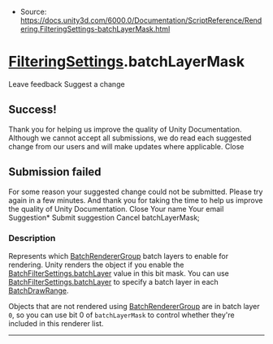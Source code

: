* Source: https://docs.unity3d.com/6000.0/Documentation/ScriptReference/Rendering.FilteringSettings-batchLayerMask.html

#  [FilteringSettings](https://docs.unity3d.com/6000.0/Documentation/ScriptReference/Rendering.FilteringSettings.html).batchLayerMask
Leave feedback
Suggest a change
## Success!
Thank you for helping us improve the quality of Unity Documentation. Although we cannot accept all submissions, we do read each suggested change from our users and will make updates where applicable.
Close
## Submission failed
For some reason your suggested change could not be submitted. Please <a>try again</a> in a few minutes. And thank you for taking the time to help us improve the quality of Unity Documentation.
Close
Your name Your email Suggestion* Submit suggestion
Cancel
batchLayerMask; 
### Description
Represents which [BatchRendererGroup](https://docs.unity3d.com/6000.0/Documentation/ScriptReference/Rendering.BatchRendererGroup.html) batch layers to enable for rendering.
Unity renders the object if you enable the [BatchFilterSettings.batchLayer](https://docs.unity3d.com/6000.0/Documentation/ScriptReference/Rendering.BatchFilterSettings-batchLayer.html) value in this bit mask. You can use [BatchFilterSettings.batchLayer](https://docs.unity3d.com/6000.0/Documentation/ScriptReference/Rendering.BatchFilterSettings-batchLayer.html) to specify a batch layer in each [BatchDrawRange](https://docs.unity3d.com/6000.0/Documentation/ScriptReference/Rendering.BatchDrawRange.html).  
  
Objects that are not rendered using [BatchRendererGroup](https://docs.unity3d.com/6000.0/Documentation/ScriptReference/Rendering.BatchRendererGroup.html) are in batch layer `0`, so you can use bit 0 of `batchLayerMask` to control whether they're included in this renderer list.
* * *

